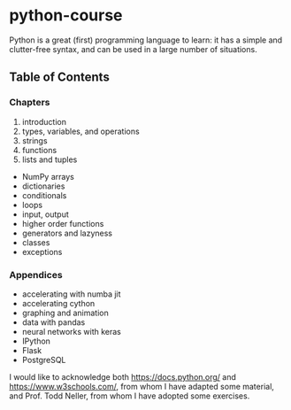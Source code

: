 # python-course

Python is a great (first) programming language to learn: it has a simple and clutter-free syntax, and can be used in a large number of situations.


## Table of Contents

### Chapters
 1. introduction
 2. types, variables, and operations
 3. strings
 4. functions
 5. lists and tuples
 - NumPy arrays
 - dictionaries
 - conditionals
 - loops
 - input, output
 - higher order functions
 - generators and lazyness
 - classes
 - exceptions

### Appendices
 - accelerating with numba jit
 - accelerating cython
 - graphing and animation
 - data with pandas
 - neural networks with keras
 - IPython
 - Flask
 - PostgreSQL


I would like to acknowledge both https://docs.python.org/ and https://www.w3schools.com/, from whom I have adapted some material, and Prof. Todd Neller, from whom I have adopted some exercises.
